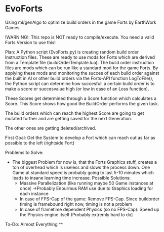 # EvoForts
Using ml/genAlgo to optimize build orders in the game Forts by EarthWork Games.

!WARNING!: This repo is NOT ready to compile/execute. You need a valid Forts Version to use this!

Plan:
A Python script (EvoForts.py) is creating random build order Instruction files.
These are ready to use mods for Forts which are derived from a Template file (buildOrderTemplate.lua).
The build order instruction files are mods which can be run like a standard mod for the game Forts.
By applying these mods and monitoring the succes of each build order against the built in AI or other 
build orders via the Forts-API function LogToFile(), the Python script can determine how succesfull a
certain build order is to make a score or succesvalue high (or low in case of an Loss function).

These Scores get determined through a Score function which calculates a Score. This Score shows how
good the BuildOrder performs the given task.

The build orders which can reach the highest Score are going to get mutated further and are getting saved for the
next Generation.

The other ones are getting deleted/archived.

First Goal: Get the System to  develop a Fort which can reach out as far as possible to the left (rightside Fort)

Problems to Solve:
  - The biggest Problem for now is, that the Forts Graphics stuff, creates a ton of overhead which is useless and slows the process down.
  One Game at standard speed is probably going to last 5-10 minutes which leads to insane learning time increase.
  Possible Solutions:
    - Massive Parallelization (like running maybe 50 Game instances at once) ->Probably Enourmus RAM use due to Graphics loading for each instance
    - In case of FPS-Cap of the game: Remove FPS-Cap. Since buildorder timing is framebound right now, timing is not a problem
    - In case of frametime dependent Physics (so no FPS-Cap): Speed up the Physics engine itself (Probably extremly hard to do)

To-Do:
Almost Everything ^^
